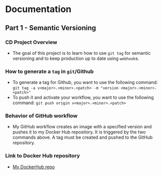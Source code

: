 # Documentation
## Part 1 - Semantic Versioning
### CD Project Overview
* The goal of this project is to learn how to use `git tag` for semantic versioning and to keep production up to date using `webhook`s.
### How to generate a `tag` in `git`/Github
* To generate a tag for Github, you want to use the following command: `git tag -a v<major>.<minor>.<patch> -m "version <major>.<minor>.<patch>"`
* To push it and activate your workflow, you want to use the following command: `git push origin v<major>.<minor>.<patch>`
### Behavior of GitHub workflow
* My GitHub workflow creates an image with a specified version and pushes it to my Docker Hub repository. It is triggered by the two commands above. A tag must be created and pushed to the GitHub repository.
### Link to Docker Hub repository
* [My DockerHub repo](https://hub.docker.com/repository/docker/caraz22/3120-proj4/general)